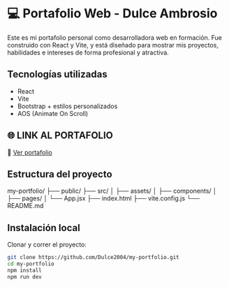 # 💻 Portafolio Web - Dulce Ambrosio

Este es mi portafolio personal como desarrolladora web en formación. Fue construido con React y Vite, y está diseñado para mostrar mis proyectos, habilidades e intereses de forma profesional y atractiva.

## Tecnologías utilizadas

-  React
-  Vite
-  Bootstrap + estilos personalizados
-  AOS (Animate On Scroll)

## 🌐 LINK AL PORTAFOLIO 

🔗 [Ver portafolio](https://calicheoficial.lat/231143/Portafolio/dist/index.html)

##  Estructura del proyecto
  my-portfolio/
  ├── public/
  ├── src/
  │ ├── assets/
  │ ├── components/
  │ ├── pages/
  │ └── App.jsx
  ├── index.html
  ├── vite.config.js
  └── README.md

##  Instalación local

Clonar y correr el proyecto:

```bash
git clone https://github.com/Dulce2004/my-portfolio.git
cd my-portfolio
npm install
npm run dev
